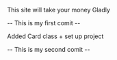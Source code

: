 This site will take your money
Gladly

-- This is my first comit --

Added Card class + set up project

-- This is my second comit --

